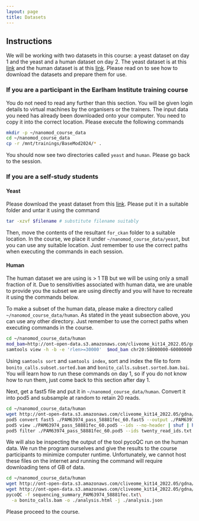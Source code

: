 ```yaml
---
layout: page
title: Datasets
---
```


## Instructions

We will be working with two datasets in this course:
a yeast dataset on day 1 and the yeast and a human dataset on day 2.
The yeast dataset is at this [link](https://ckan.earlham.ac.uk/dataset/nat-meth-2019-subset-for-nanomod-course)
and the human dataset is at this [link](https://labs.epi2me.io/cliveome_5mc_cfdna_celldna/).
Please read on to see how to download the datasets and prepare them for use.

### If you are a participant in the Earlham Institute training course

You do not need to read any further than this section.
You will be given login details to virtual machines by the organisers or the trainers.
The input data you need has already been downloaded onto your computer.
You need to copy it into the correct location.
Please execute the following commands

```bash
mkdir -p ~/nanomod_course_data
cd ~/nanomod_course_data
cp -r /mnt/trainings/BaseMod2024/* .
```

You should now see two directories called `yeast` and `human`.
Please go back to the session.

### If you are a self-study students

#### Yeast

Please download the yeast dataset from this
[link](https://ckan.earlham.ac.uk/dataset/nat-meth-2019-subset-for-nanomod-course).
Please put it in a suitable folder and untar it using the command 

```bash
tar -xzvf $filename # substitute filename suitably
```

Then, move the contents of the resultant `for_ckan` folder to a suitable location.
In the course, we place it under `~/nanomod_course_data/yeast`, but you
can use any suitable location.
Just remember to use the correct paths when executing the commands in each session.

#### Human

The human dataset we are using is > 1 TB but we will be using only a small fraction of it.
Due to sensitivities associated with human data, we are unable to provide you the subset
we are using directly and you will have to recreate it using the commands below.

To make a subset of the human data, please make a directory called `~/nanomod_course_data/human`.
As stated in the yeast subsection above, you can use any other directory.
Just remember to use the correct paths when executing commands in the course.

```bash
cd ~/nanomod_course_data/human
mod_bam=http://ont-open-data.s3.amazonaws.com/cliveome_kit14_2022.05/gdna/basecalls/PAM63974/bonito_calls.bam
samtools view -h -b -e 'rlen>=30000'  $mod_bam chr20:58000000-60000000  > bonito_calls.subset.bam
```

Using `samtools sort` and `samtools index`,
sort and index the file to form `bonito_calls.subset.sorted.bam` and `bonito_calls.subset.sorted.bam.bai`.
You will learn how to run these commands on day 1, so if you do not know how to run them,
just come back to this section after day 1.

Next, get a fast5 file and put it in `~/nanomod_course_data/human`.
Convert it into pod5 and subsample at random to retain 20 reads.

```bash
cd ~/nanomod_course_data/human
wget http://ont-open-data.s3.amazonaws.com/cliveome_kit14_2022.05/gdna/flowcells/ONLA29134/20220510_1127_5H_PAM63974_a5e7a202/fast5_pass/PAM63974_pass_58881fec_60.fast5
pod5 convert fast5 ./PAM63974_pass_58881fec_60.fast5 --output ./PAM63974_pass_58881fec_60.pod5
pod5 view ./PAM63974_pass_58881fec_60.pod5 --ids --no-header | shuf | head -n 20 > twenty_read_ids.txt
pod5 filter ./PAM63974_pass_58881fec_60.pod5 --ids twenty_read_ids.txt --output ./PAM63974_pass_58881fec_60.twenty_random_reads.pod5
```

We will also be inspecting the output of the tool pycoQC run on the human data.
We run the program ourselves and give the results to the course participants to minimize computer runtime.
Unfortunately, we cannot host these files on the internet and 
running the command will require downloading tens of GB of data.

```bash
cd ~/nanomod_course_data/human
wget http://ont-open-data.s3.amazonaws.com/cliveome_kit14_2022.05/gdna/flowcells/ONLA29134/20220510_1127_5H_PAM63974_a5e7a202/sequencing_summary_PAM63974_58881fec.txt
wget http://ont-open-data.s3.amazonaws.com/cliveome_kit14_2022.05/gdna/basecalls/PAM63974/bonito_calls.bam 
pycoQC -f sequencing_summary_PAM63974_58881fec.txt\
  -a bonito_calls.bam -o ./analysis.html -j ./analysis.json
```

Please proceed to the course.